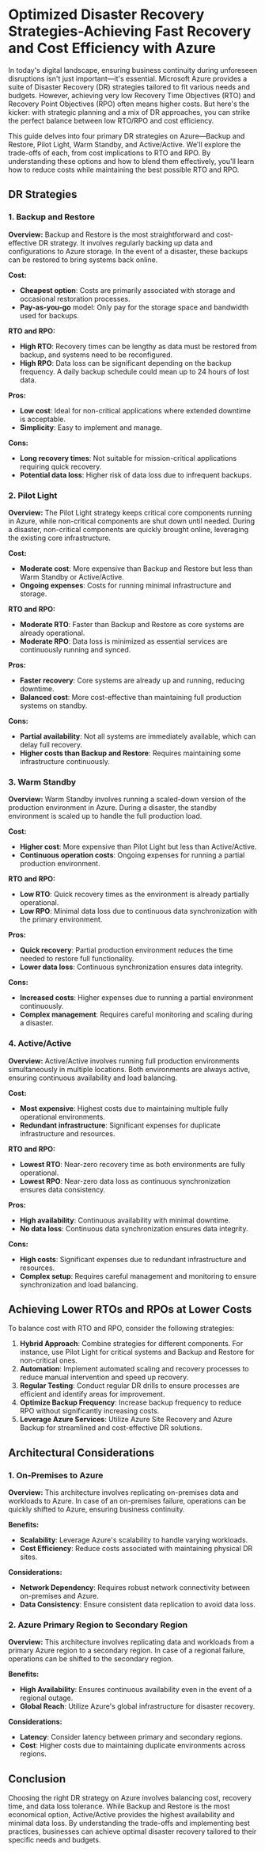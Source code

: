 # Optimized Disaster Recovery Strategies-Achieving Fast Recovery and Cost Efficiency with Azure

In today's digital landscape, ensuring business continuity during unforeseen disruptions isn't just important—it's essential. Microsoft Azure provides a suite of Disaster Recovery (DR) strategies tailored to fit various needs and budgets. However, achieving very low Recovery Time Objectives (RTO) and Recovery Point Objectives (RPO) often means higher costs. But here's the kicker: with strategic planning and a mix of DR approaches, you can strike the perfect balance between low RTO/RPO and cost efficiency.

This guide delves into four primary DR strategies on Azure—Backup and Restore, Pilot Light, Warm Standby, and Active/Active. We'll explore the trade-offs of each, from cost implications to RTO and RPO. By understanding these options and how to blend them effectively, you'll learn how to reduce costs while maintaining the best possible RTO and RPO.

## DR Strategies

### 1. Backup and Restore

**Overview:**
Backup and Restore is the most straightforward and cost-effective DR strategy. It involves regularly backing up data and configurations to Azure storage. In the event of a disaster, these backups can be restored to bring systems back online.

**Cost:**
- **Cheapest option**: Costs are primarily associated with storage and occasional restoration processes.
- **Pay-as-you-go** model: Only pay for the storage space and bandwidth used for backups.

**RTO and RPO:**
- **High RTO**: Recovery times can be lengthy as data must be restored from backup, and systems need to be reconfigured.
- **High RPO**: Data loss can be significant depending on the backup frequency. A daily backup schedule could mean up to 24 hours of lost data.

**Pros:**
- **Low cost**: Ideal for non-critical applications where extended downtime is acceptable.
- **Simplicity**: Easy to implement and manage.

**Cons:**
- **Long recovery times**: Not suitable for mission-critical applications requiring quick recovery.
- **Potential data loss**: Higher risk of data loss due to infrequent backups.

### 2. Pilot Light

**Overview:**
The Pilot Light strategy keeps critical core components running in Azure, while non-critical components are shut down until needed. During a disaster, non-critical components are quickly brought online, leveraging the existing core infrastructure.

**Cost:**
- **Moderate cost**: More expensive than Backup and Restore but less than Warm Standby or Active/Active.
- **Ongoing expenses**: Costs for running minimal infrastructure and storage.

**RTO and RPO:**
- **Moderate RTO**: Faster than Backup and Restore as core systems are already operational.
- **Moderate RPO**: Data loss is minimized as essential services are continuously running and synced.

**Pros:**
- **Faster recovery**: Core systems are already up and running, reducing downtime.
- **Balanced cost**: More cost-effective than maintaining full production systems on standby.

**Cons:**
- **Partial availability**: Not all systems are immediately available, which can delay full recovery.
- **Higher costs than Backup and Restore**: Requires maintaining some infrastructure continuously.

### 3. Warm Standby

**Overview:**
Warm Standby involves running a scaled-down version of the production environment in Azure. During a disaster, the standby environment is scaled up to handle the full production load.

**Cost:**
- **Higher cost**: More expensive than Pilot Light but less than Active/Active.
- **Continuous operation costs**: Ongoing expenses for running a partial production environment.

**RTO and RPO:**
- **Low RTO**: Quick recovery times as the environment is already partially operational.
- **Low RPO**: Minimal data loss due to continuous data synchronization with the primary environment.

**Pros:**
- **Quick recovery**: Partial production environment reduces the time needed to restore full functionality.
- **Lower data loss**: Continuous synchronization ensures data integrity.

**Cons:**
- **Increased costs**: Higher expenses due to running a partial environment continuously.
- **Complex management**: Requires careful monitoring and scaling during a disaster.

### 4. Active/Active

**Overview:**
Active/Active involves running full production environments simultaneously in multiple locations. Both environments are always active, ensuring continuous availability and load balancing.

**Cost:**
- **Most expensive**: Highest costs due to maintaining multiple fully operational environments.
- **Redundant infrastructure**: Significant expenses for duplicate infrastructure and resources.

**RTO and RPO:**
- **Lowest RTO**: Near-zero recovery time as both environments are fully operational.
- **Lowest RPO**: Near-zero data loss as continuous synchronization ensures data consistency.

**Pros:**
- **High availability**: Continuous availability with minimal downtime.
- **No data loss**: Continuous data synchronization ensures data integrity.

**Cons:**
- **High costs**: Significant expenses due to redundant infrastructure and resources.
- **Complex setup**: Requires careful management and monitoring to ensure synchronization and load balancing.

## Achieving Lower RTOs and RPOs at Lower Costs

To balance cost with RTO and RPO, consider the following strategies:

1. **Hybrid Approach**: Combine strategies for different components. For instance, use Pilot Light for critical systems and Backup and Restore for non-critical ones.
2. **Automation**: Implement automated scaling and recovery processes to reduce manual intervention and speed up recovery.
3. **Regular Testing**: Conduct regular DR drills to ensure processes are efficient and identify areas for improvement.
4. **Optimize Backup Frequency**: Increase backup frequency to reduce RPO without significantly increasing costs.
5. **Leverage Azure Services**: Utilize Azure Site Recovery and Azure Backup for streamlined and cost-effective DR solutions.

## Architectural Considerations

### 1. On-Premises to Azure

**Overview:**
This architecture involves replicating on-premises data and workloads to Azure. In case of an on-premises failure, operations can be quickly shifted to Azure, ensuring business continuity.

**Benefits:**
- **Scalability**: Leverage Azure's scalability to handle varying workloads.
- **Cost Efficiency**: Reduce costs associated with maintaining physical DR sites.

**Considerations:**
- **Network Dependency**: Requires robust network connectivity between on-premises and Azure.
- **Data Consistency**: Ensure consistent data replication to avoid data loss.

### 2. Azure Primary Region to Secondary Region

**Overview:**
This architecture involves replicating data and workloads from a primary Azure region to a secondary region. In case of a regional failure, operations can be shifted to the secondary region.

**Benefits:**
- **High Availability**: Ensures continuous availability even in the event of a regional outage.
- **Global Reach**: Utilize Azure's global infrastructure for disaster recovery.

**Considerations:**
- **Latency**: Consider latency between primary and secondary regions.
- **Cost**: Higher costs due to maintaining duplicate environments across regions.

## Conclusion

Choosing the right DR strategy on Azure involves balancing cost, recovery time, and data loss tolerance. While Backup and Restore is the most economical option, Active/Active provides the highest availability and minimal data loss. By understanding the trade-offs and implementing best practices, businesses can achieve optimal disaster recovery tailored to their specific needs and budgets.
